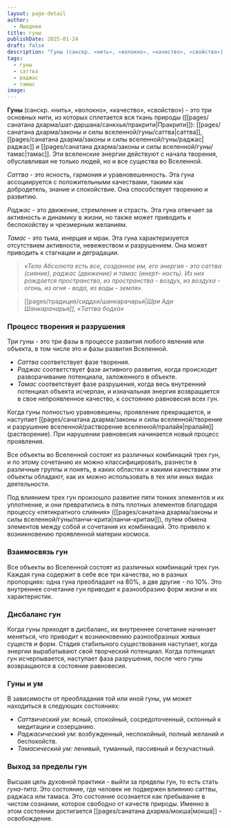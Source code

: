 ```yaml
---
layout: page-detail
author:
  - Яшодеви
title: гуны
publishDate: 2025-01-24
draft: false
description: "Гуны (санскр. «нить», «волокно», «качество», «свойство») - это три основных нити, из которых сплетается вся ткань природы (Пракрити): саттва, раджас и тамас. Эти вселенские энергии действуют с начала творения, обуславливая не только людей, но и все существа во Вселенной."
tags:
  - гуны
  - саттва
  - раджас
  - тамас
image:
---
```

**Гуны** (санскр. «нить», «волокно», «качество», «свойство») - это три основных нити, из которых сплетается вся ткань природы ([[pages/санатана дхарма/шат-даршана/санкхья/пракрити|Пракрити]]): [[pages/санатана дхарма/законы и силы вселенной/гуны/саттва|саттва]], [[pages/санатана дхарма/законы и силы вселенной/гуны/раджас|раджас]] и [[pages/санатана дхарма/законы и силы вселенной/гуны/тамас|тамас]]. Эти вселенские энергии действуют с начала творения, обуславливая не только людей, но и все существа во Вселенной.

*Саттва* - это ясность, гармония и уравновешенность. Эта гуна ассоциируется с положительными качествами, такими как добродетель, знание и спокойствие. Она способствует творению и развитию.

*Раджас* - это движение, стремление и страсть. Эта гуна отвечает за активность и динамику в жизни, но также может приводить к беспокойству и чрезмерным желаниям.

*Тамас* - это тьма, инерция и мрак. Эта гуна характеризуется отсутствием активности, невежеством и разрушением. Она может приводить к стагнации и деградации.

>*«Тело Абсолюта есть все, созданное им, его энергия - это саттва (сияние), раджас (движение) и тамас (инерт- ность). Из них рождается пространство, из пространства - воздух, из воздуха - огонь, из огня - вода, из воды - земля».* 

> [[pages/традиция/сиддхи/шанкарачарья|*Шри Ади Шанкарачарья]], «Таттва бодха»*

### Процесс творения и разрушения

Три гуны - это три фазы в процессе развития любого явления или объекта, в том числе это и фазы развития Вселенной.

- *Саттва* соответствует фазе творения.
- *Раджас* соответствует фазе активного развития, когда происходит разворачивание потенциала, заложенного в объекте.
- *Тамас* соответствует фазе разрушения, когда весь внутренний потенциал объекта исчерпан, и изначальная энергия возвращается в свое непроявленное качество, к состоянию равновесия всех гун.

Когда гуны полностью уравновешены, проявление прекращается, и наступает [[pages/санатана дхарма/законы и силы вселенной/творение и разрушение вселенной/растворение вселенной/пралайя|пралайя]] (растворение). При нарушении равновесия начинается новый процесс проявления.

Все объекты во Вселенной состоят из различных комбинаций трех гун, и по этому сочетанию их можно классифицировать, разнести в различные группы и понять, в каких областях и какими качествами эти объекты обладают, как их можно использовать в тех или иных видах деятельности. 

Под влиянием трех гун произошло развитие пяти тонких элементов и их уплотнение, и они превратились в пять плотных элементов благодаря процессу «пятикратного слияния» ([[pages/санатана дхарма/законы и силы вселенной/гуны/панчи-крита|панчи-критам]]), путем обмена элементов между собой и сочетания их комбинаций. Это привело к возникновению проявленной материи космоса.

### Взаимосвязь гун

Все объекты во Вселенной состоят из различных комбинаций трех гун. Каждая гуна содержит в себе все три качества, но в разных пропорциях: одна гуна преобладает на 80%, а две другие - по 10%. Это внутреннее сочетание гун приводит к разнообразию форм жизни и их характеристик.

### Дисбаланс гун

Когда гуны приходят в дисбаланс, их внутреннее сочетание начинает меняться, что приводит к возникновению разнообразных живых существ и форм. Стадия стабильного существования наступает, когда энергии вырабатывают свой творческий потенциал. Когда потенциал гун исчерпывается, наступает фаза разрушения, после чего гуны возвращаются в состояние равновесия.

### Гуны и ум

В зависимости от преобладания той или иной гуны, ум может находиться в следующих состояниях:

- *Саттвический ум:* ясный, спокойный, сосредоточенный, склонный к медитации и созерцанию.
- *Раджасический ум*: возбужденный, неспокойный, полный желаний и беспокойств.
- *Тамасический ум:* ленивый, туманный, пассивный и безучастный.
### Выход за пределы гун

Высшая цель духовной практики - выйти за пределы гун, то есть стать *гуна-тита*. Это состояние, где человек не подвержен влиянию саттвы, раджаса или тамаса. Это состояние осознается как пребывание в чистом сознании, которое свободно от качеств природы. Именно в этом состоянии достигается [[pages/санатана дхарма/мокша|мокша]] - освобождение.